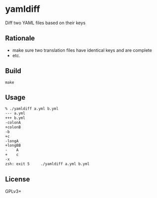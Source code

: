 # yamldiff

Diff two YAML files based on their keys

## Rationale

- make sure two translation files have identical keys and are complete
- etc.

## Build

`make`

## Usage

```bash
% ./yamldiff a.yml b.yml
--- a.yml
+++ b.yml
-colonA
+colonB
-b
+c
-longA
+longBB
-    A
+    c
-x
zsh: exit 5     ./yamldiff a.yml b.yml
```

## License

GPLv3+
